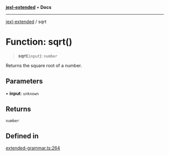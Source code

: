 [**jexl-extended**](../README.md) • **Docs**

***

[jexl-extended](../globals.md) / sqrt

# Function: sqrt()

> **sqrt**(`input`): `number`

Returns the square root of a number.

## Parameters

• **input**: `unknown`

## Returns

`number`

## Defined in

[extended-grammar.ts:264](https://github.com/nikoraes/jexl-extended/blob/0d088073b18839315bb7964d107cdd49b0d074cd/src/extended-grammar.ts#L264)

